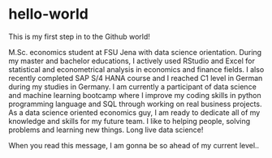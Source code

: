 # hello-world
This is my first step in to the Github world!

M.Sc. economics student at FSU Jena with data science orientation. During my master and bachelor educations, I actively used RStudio and Excel for statistical and econometrical analysis in economics and finance fields. I also recently completed SAP S/4 HANA course and I reached C1 level in German during my studies in Germany. I am currently a participant of data science and machine learning bootcamp where I improve my coding skills in python programming language and SQL through working on real business projects. As a data science oriented economics guy, I am ready to dedicate all of my knowledge and skills for my future team. I like to helping people, solving problems and learning new things. 
Long live data science!

When you read this message, I am gonna be so ahead of my current level..
